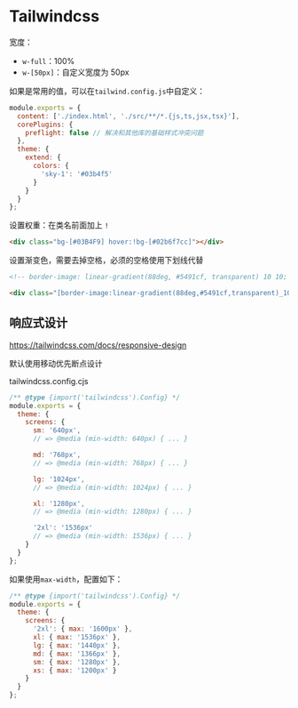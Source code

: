 # Tailwindcss

宽度：

- `w-full`：100%
- `w-[50px]`：自定义宽度为 50px

如果是常用的值，可以在`tailwind.config.js`中自定义：

```js
module.exports = {
  content: ['./index.html', './src/**/*.{js,ts,jsx,tsx}'],
  corePlugins: {
    preflight: false // 解决和其他库的基础样式冲突问题
  },
  theme: {
    extend: {
      colors: {
        'sky-1': '#03b4f5'
      }
    }
  }
};
```

设置权重：在类名前面加上 `!`

```html
<div class="bg-[#03B4F9] hover:!bg-[#02b6f7cc]"></div>
```

设置渐变色，需要去掉空格，必须的空格使用下划线代替

```html
<!-- border-image: linear-gradient(88deg, #5491cf, transparent) 10 10; -->

<div class="[border-image:linear-gradient(88deg,#5491cf,transparent)_10_10]"></div>
```

## 响应式设计

https://tailwindcss.com/docs/responsive-design

默认使用移动优先断点设计

tailwindcss.config.cjs

```js
/** @type {import('tailwindcss').Config} */
module.exports = {
  theme: {
    screens: {
      sm: '640px',
      // => @media (min-width: 640px) { ... }

      md: '768px',
      // => @media (min-width: 768px) { ... }

      lg: '1024px',
      // => @media (min-width: 1024px) { ... }

      xl: '1280px',
      // => @media (min-width: 1280px) { ... }

      '2xl': '1536px'
      // => @media (min-width: 1536px) { ... }
    }
  }
};
```

如果使用`max-width`，配置如下：

```js
/** @type {import('tailwindcss').Config} */
module.exports = {
  theme: {
    screens: {
      '2xl': { max: '1600px' },
      xl: { max: '1536px' },
      lg: { max: '1440px' },
      md: { max: '1366px' },
      sm: { max: '1280px' },
      xs: { max: '1200px' }
    }
  }
};
```
